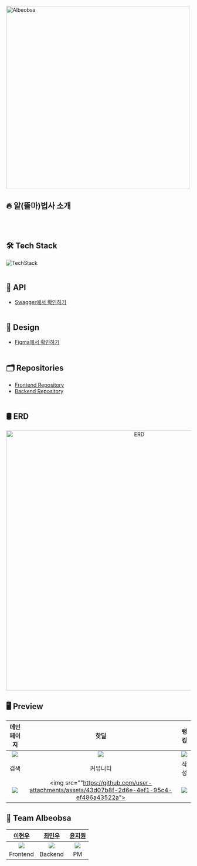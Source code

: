 <a href="https://albeobsa-front.vercel.app" target="_blank">
  <img width="500" alt="Albeobsa" src="https://github.com/user-attachments/assets/060052c6-1e31-40d6-acf4-a75579eb6e09">
<a>

## 🔥 알(뜰마)법사 소개

<br/><br/>

## 🛠 Tech Stack
![TechStack]()
<br/><br/>

## 📱 API
* [Swagger에서 확인하기](https://albeobsa.duckdns.org/swagger-ui/index.html)
<br/><br/>

## 🎨 Design
* [Figma에서 확인하기](https://www.figma.com/file/uFcTbGO4poLZEG6Pg2whdP/SkhuMeet?node-id=0%3A1&t=PbaEyAmnjC1wKWQS-1)
<br/><br/>

## 🗂 Repositories
* [Frontend Repository](https://github.com/jijijig/albeobsa-Front)
* [Backend Repository](https://github.com/jijijig/Albeobsa-Backend)
<br/><br/>

## 🛢 ERD
<div align="center">
  <img width="710" alt="ERD" src="https://github.com/user-attachments/assets/5d7bde23-6eff-4700-878f-65bbe7edb59d">
</div>

## 🖥️ Preview
|메인페이지|핫딜|랭킹|
|:---:|:---:|:---:|
|<img src="https://github.com/user-attachments/assets/c7de02a6-0329-4e23-8843-addb34d2eee7">|<img src="https://github.com/user-attachments/assets/75f59038-71fa-4dc6-a5eb-a29f6085a5e7">|<img src="https://github.com/user-attachments/assets/d74555c3-429a-458d-b9cd-3eebf1694dc7">|
|검색|커뮤니티|작성|
|<img src="https://github.com/user-attachments/assets/e492ab24-5443-40b6-af5d-008fff3d1f21">|<img src=""https://github.com/user-attachments/assets/43d07b8f-2d6e-4ef1-95c4-ef486a43522a">|<img src="https://github.com/user-attachments/assets/d341cbf1-bcc4-48f3-adf3-1613283a5d9f">|


## 🤝 Team Albeobsa
|[이현우](https://github.com/LeeHueeng)|[최민우](https://github.com/chaiminwoo0223)|[윤지원](https://github.com/jw0613)|
|:---:|:---:|:---:|
|<img src="https://github.com/LeeHueeng.png">|<img src="https://github.com/chaiminwoo0223.png">|<img src="https://github.com/jw0613.png">|
|Frontend|Backend|PM|
